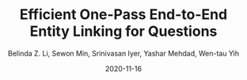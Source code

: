 ---
title: "Efficient One-Pass End-to-End Entity Linking for Questions"
collection: publications
permalink: /publication/2020-11-16-0083
date: 2020-11-16
author: 'Belinda Z. Li, Sewon Min, Srinivasan Iyer, Yashar Mehdad, Wen-tau Yih'
venue: 'EMNLP-2020'
---